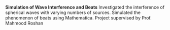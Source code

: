 **Simulation of Wave Interference and Beats**
Investigated the interference of spherical waves with varying numbers of sources.
Simulated the phenomenon of beats using Mathematica.
Project supervised by Prof. Mahmood Roshan

